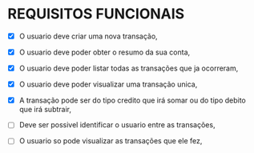 # REQUISITOS FUNCIONAIS

- [X] O usuario deve criar uma nova transação,
- [X] O usuario deve poder obter o resumo da sua conta,
- [X] O usuario deve poder listar todas as transações que ja ocorreram,
- [X] O usuario deve poder visualizar uma transação unica,



- [X] A transação pode ser do tipo credito que irá somar ou do tipo debito que irá subtrair,
- [ ] Deve ser possivel identificar o usuario entre as transações,
- [ ] O usuario so pode visualizar as transações que ele fez,